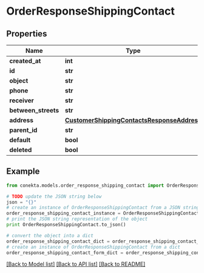 # OrderResponseShippingContact


## Properties
Name | Type | Description | Notes
------------ | ------------- | ------------- | -------------
**created_at** | **int** |  | [optional] 
**id** | **str** |  | [optional] 
**object** | **str** |  | [optional] 
**phone** | **str** |  | [optional] 
**receiver** | **str** |  | [optional] 
**between_streets** | **str** |  | [optional] 
**address** | [**CustomerShippingContactsResponseAddress**](CustomerShippingContactsResponseAddress.md) |  | [optional] 
**parent_id** | **str** |  | [optional] 
**default** | **bool** |  | [optional] 
**deleted** | **bool** |  | [optional] 

## Example

```python
from conekta.models.order_response_shipping_contact import OrderResponseShippingContact

# TODO update the JSON string below
json = "{}"
# create an instance of OrderResponseShippingContact from a JSON string
order_response_shipping_contact_instance = OrderResponseShippingContact.from_json(json)
# print the JSON string representation of the object
print OrderResponseShippingContact.to_json()

# convert the object into a dict
order_response_shipping_contact_dict = order_response_shipping_contact_instance.to_dict()
# create an instance of OrderResponseShippingContact from a dict
order_response_shipping_contact_form_dict = order_response_shipping_contact.from_dict(order_response_shipping_contact_dict)
```
[[Back to Model list]](../README.md#documentation-for-models) [[Back to API list]](../README.md#documentation-for-api-endpoints) [[Back to README]](../README.md)


